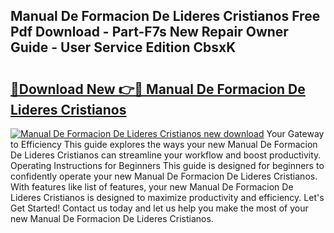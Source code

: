 ## Manual De Formacion De Lideres Cristianos Free Pdf Download - Part-F7s New Repair Owner Guide - User Service Edition CbsxK

# <h2><a href="http://bc14273.oget.top/?id=Manual+De+Formacion+De+Lideres+Cristianos">🔗Download New 👉🔴 Manual De Formacion De Lideres Cristianos</a></h2>

[![Manual De Formacion De Lideres Cristianos new download](https://i.imgur.com/5g1atiW.png)](http://bc14273.oget.top/?id=Manual+De+Formacion+De+Lideres+Cristianos)
Your Gateway to Efficiency This guide explores the ways your new Manual De Formacion De Lideres Cristianos can streamline your workflow and boost productivity. Operating Instructions for Beginners This guide is designed for beginners to confidently operate your new Manual De Formacion De Lideres Cristianos. With features like list of features, your new Manual De Formacion De Lideres Cristianos is designed to maximize productivity and efficiency. Let's Get Started! Contact us today and let us help you make the most of your new Manual De Formacion De Lideres Cristianos.
